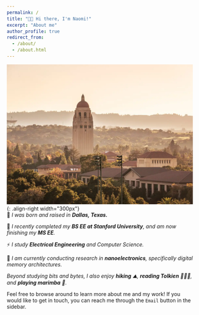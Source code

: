 ```yaml
---
permalink: /
title: "👋🏼 Hi there, I'm Naomi!"
excerpt: "About me"
author_profile: true
redirect_from: 
  - /about/
  - /about.html
---
```


![Stanford](/images/stanford2.png){: .align-right width="300px"}
<br>
🤠 *I was born and raised in **Dallas, Texas.***

📖 *I recently completed my **BS EE at Stanford University**, and am now finishing my **MS EE**.*

⚡ *I study **Electrical Engineering** and Computer Science.*

📱 *I am currently conducting research in **nanoelectronics**, specifically digital memory architectures.*

*Beyond studying bits and bytes, I also enjoy **hiking** ⛰️, **reading Tolkien** 🧝🏻‍♂️, and **playing marimba** 🎵.*

Feel free to browse around to learn more about me and my work! If you would like to get in touch, you can reach me through the `Email` button in the sidebar.
